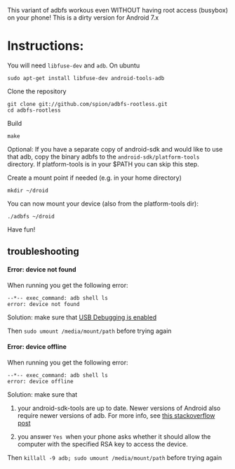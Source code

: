 This variant of adbfs workous even WITHOUT having root access (busybox) on your phone!
This is a dirty version for Android 7.x

Instructions:
=============

You will need `libfuse-dev` and `adb`. On ubuntu
    
    sudo apt-get install libfuse-dev android-tools-adb

Clone the repository 

    git clone git://github.com/spion/adbfs-rootless.git
    cd adbfs-rootless    

Build

    make

Optional: If you have a separate copy of android-sdk and would
like to use that adb, copy the binary adbfs to the `android-sdk/platform-tools`
directory. If platform-tools is in your $PATH you can skip this step.

Create a mount point if needed (e.g. in your home directory)

    mkdir ~/droid

You can now mount your device (also from the platform-tools dir):

    ./adbfs ~/droid

Have fun!

## troubleshooting

#### Error: device not found

When running you get the following error:

```
--*-- exec_command: adb shell ls
error: device not found
```

Solution: make sure that [USB Debugging is enabled][enable-usb-debug]

Then `sudo umount /media/mount/path` before trying again

#### Error: device offline

When running you get the following error:

```
--*-- exec_command: adb shell ls
error: device offline
```

Solution: make sure that 

1. your android-sdk-tools are up to date. Newer versions
   of Android also require newer versions of adb. For more info, see 
   [this stackoverflow post][error-device-offline]

2. you answer `Yes `when your phone asks whether it should allow the 
   computer with the specified RSA key to access the device.

Then `killall -9 adb; sudo umount /media/mount/path` before trying again


[enable-usb-debug]: http://www.droidviews.com/how-to-enable-developer-optionsusb-debugging-mode-on-devices-with-android-4-2-jelly-bean/
[error-device-offline]: http://stackoverflow.com/questions/10680417/error-device-offline
